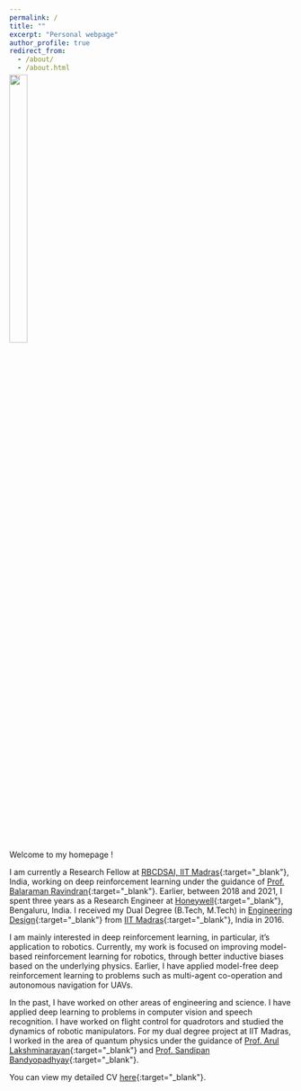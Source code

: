 ```yaml
---
permalink: /
title: ""
excerpt: "Personal webpage"
author_profile: true
redirect_from: 
  - /about/
  - /about.html
---
```

<p style="margin-top:-5%">
<img src="https://adi3e08.github.io/images/adithya_image_zoom.jpg" width="25%" height="35%"/>
</p>
Welcome to my homepage !

I am currently a Research Fellow at [RBCDSAI, IIT Madras](https://rbcdsai.iitm.ac.in/){:target="_blank"}, India, working on deep reinforcement learning under the guidance of [Prof. Balaraman Ravindran](https://www.cse.iitm.ac.in/~ravi/){:target="_blank"}. Earlier, between 2018 and 2021, I spent three years as a Research Engineer at [Honeywell](https://www.honeywell.com){:target="_blank"}, Bengaluru, India. I received my Dual Degree (B.Tech, M.Tech) in [Engineering Design](https://ed.iitm.ac.in){:target="_blank"} from [IIT Madras](https://www.iitm.ac.in/){:target="_blank"}, India in 2016.

I am mainly interested in deep reinforcement learning, in particular, it’s application to robotics. Currently, my work is focused on improving model-based reinforcement learning for robotics, through better inductive biases based on the underlying physics. Earlier, I have applied model-free deep reinforcement learning to problems such as multi-agent co-operation and autonomous navigation for UAVs.

In the past, I have worked on other areas of engineering and science. I have applied deep learning to problems in computer vision and speech recognition. I have worked on flight control for quadrotors and studied the dynamics of robotic manipulators. For my dual degree project at IIT Madras, I worked in the area of quantum physics under the guidance of [Prof. Arul Lakshminarayan](https://physics.iitm.ac.in/~arul/index.html){:target="_blank"} and [Prof. Sandipan Bandyopadhyay](https://ed.iitm.ac.in/~sandipan/){:target="_blank"}.

You can view my detailed CV [here](https://adi3e08.github.io/files/cv.pdf){:target="_blank"}.
